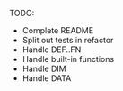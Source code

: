 TODO:

- Complete README
- Split out tests in refactor
- Handle DEF..FN
- Handle built-in functions
- Handle DIM
- Handle DATA
